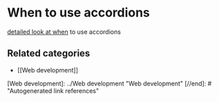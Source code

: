 # When to use accordions

[detailed look at when](https://www.nngroup.com/articles/accordions-complex-content/) to use accordions

## Related categories

- [[Web development]]

[//begin]: # "Autogenerated link references for markdown compatibility"
[Web development]: ../Web development "Web development"
[//end]: # "Autogenerated link references"
